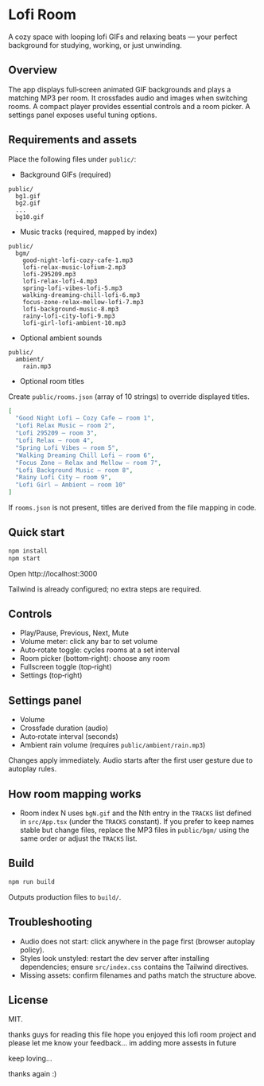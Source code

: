 # Lofi Room

A cozy space with looping lofi GIFs and relaxing beats — your perfect background for studying, working, or just unwinding.

## Overview

The app displays full‑screen animated GIF backgrounds and plays a matching MP3 per room. It crossfades audio and images when switching rooms. A compact player provides essential controls and a room picker. A settings panel exposes useful tuning options.

## Requirements and assets

Place the following files under `public/`:

- Background GIFs (required)

```
public/
  bg1.gif
  bg2.gif
  ...
  bg10.gif
```

- Music tracks (required, mapped by index)

```
public/
  bgm/
    good-night-lofi-cozy-cafe-1.mp3
    lofi-relax-music-lofium-2.mp3
    lofi-295209.mp3
    lofi-relax-lofi-4.mp3
    spring-lofi-vibes-lofi-5.mp3
    walking-dreaming-chill-lofi-6.mp3
    focus-zone-relax-mellow-lofi-7.mp3
    lofi-background-music-8.mp3
    rainy-lofi-city-lofi-9.mp3
    lofi-girl-lofi-ambient-10.mp3
```

- Optional ambient sounds

```
public/
  ambient/
    rain.mp3
```

- Optional room titles

Create `public/rooms.json` (array of 10 strings) to override displayed titles.

```json
[
  "Good Night Lofi — Cozy Cafe — room 1",
  "Lofi Relax Music — room 2",
  "Lofi 295209 — room 3",
  "Lofi Relax — room 4",
  "Spring Lofi Vibes — room 5",
  "Walking Dreaming Chill Lofi — room 6",
  "Focus Zone — Relax and Mellow — room 7",
  "Lofi Background Music — room 8",
  "Rainy Lofi City — room 9",
  "Lofi Girl — Ambient — room 10"
]
```

If `rooms.json` is not present, titles are derived from the file mapping in code.

## Quick start

```bash
npm install
npm start
```

Open http://localhost:3000

Tailwind is already configured; no extra steps are required.

## Controls

- Play/Pause, Previous, Next, Mute
- Volume meter: click any bar to set volume
- Auto‑rotate toggle: cycles rooms at a set interval
- Room picker (bottom‑right): choose any room
- Fullscreen toggle (top‑right)
- Settings (top‑right)

## Settings panel

- Volume
- Crossfade duration (audio)
- Auto‑rotate interval (seconds)
- Ambient rain volume (requires `public/ambient/rain.mp3`)

Changes apply immediately. Audio starts after the first user gesture due to autoplay rules.

## How room mapping works

- Room index N uses `bgN.gif` and the Nth entry in the `TRACKS` list defined in `src/App.tsx` (under the `TRACKS` constant). If you prefer to keep names stable but change files, replace the MP3 files in `public/bgm/` using the same order or adjust the `TRACKS` list.

## Build

```bash
npm run build
```

Outputs production files to `build/`.

## Troubleshooting

- Audio does not start: click anywhere in the page first (browser autoplay policy).
- Styles look unstyled: restart the dev server after installing dependencies; ensure `src/index.css` contains the Tailwind directives.
- Missing assets: confirm filenames and paths match the structure above.

## License

MIT.

thanks guys for reading this file hope you enjoyed this lofi room project and please let me know your feedback... im adding more assests in future

keep loving...

thanks again :)
